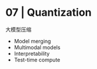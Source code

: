 # 07 | Quantization

大模型压缩

- Model merging
- Multimodal models
- Interpretability
- Test-time compute